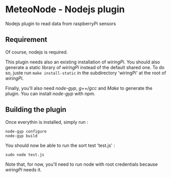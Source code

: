# MeteoNode - Nodejs plugin
Nodejs plugin to read data from raspberryPi sensors

## Requirement
Of course, nodejs is required.

This plugin needs also an existing installation of *wiringPi*. You should also generate a static library of *wiringPi* instead of the default shared one. To do so, juste run `make install-static` in the subdirectory 'wiringPi' at the root of *wiringPi*.

Finally, you'll also need *node-gyp*, *g++/gcc* and *Make* to generate the plugin. You can install *node-gyp* with npm.

## Building the plugin
Once everythin is installed, simply run :
````
node-gyp configure
node-gyp build
````
You should now be able to run the sort test 'test.js' :
````
sudo node test.js
````
Note that, for now, you'll need to run node with root credentials because *wiringPi* needs it.

